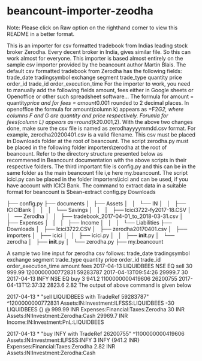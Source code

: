 # beancount-importer-zeodha

Note: Please click on Raw option on the righthand corner to view this README in a better format.

This is an importer for csv formatted tradebook from Indias leading stock broker Zerodha. Every decent broker in India, gives similar file. So this can work almost for everyone. This importer is based almost entirely on the sample csv importer provided by the beancount author Martin Blais.
The default csv formatted tradebook from Zerodha has the following fields: 
trade_date	tradingsymbol	exchange	segment	trade_type	quantity	price	order_id	trade_id	order_execution_time
For the importer to work, you need to manually add the following fields amount, fees either in Google sheets or Openoffice or other such spreadsheet software...
The formula for amount = quantity*price and for fees = amount*0.001 rounded to 2 decimal places. 
In openoffice the formula for amount(column k) appears as =F2*G2, where columns F and G are quantity and price respectively.
Forumla for fees(column L) appears as=round(k2*0.001,2).
With the above two changes done, make sure the csv file is named as zerodhayyyymmdd.csv format. For example, zerodha20200401.csv is a valid filename. 
This csv must be placed in Downloads folder at the root of beancount.
The script zerodha.py must be placed in the following folder importers\zerodha at the root of beancount. 
Refer to the directory structure presented below as recommened in Beancount documentation with the above scripts in their respective folders.
The third important file is config.py and this can be in the same folder as the main beancount file i,e here my.beancount.
The script icici.py can be placed in the folder importers\icici and can be used, if you have account with ICICI Bank.
The command to extract data in a suitable format for beancount is 
$bean-extract config.py Downloads

├── config.py
├── documents
│   ├── Assets
│   │   └── IN
│   │       ├── ICICIBank
│   │       │   └── Savings
│   │       │       ├── Icici3722-fy2017-18.CSV
│   │       ── Zerodha
│   │           ├── tradebook_2017-04-01_to_2018-03-31.csv
│   ├── Expenses
│   │   
│   ├── Income
│   │   
│   └── Liabilities
├── Downloads
│   ├── Icici3722.CSV
│   ├── zerodha20170401.csv
│   
├── importers
│   ├── icici
│   │   ├── icici.py
│   │   ├── __init__.py
│   └── zerodha
│       ├── __init__.py
│       └── zerodha.py
├── my.beancount

A sample two line input for zerodha csv follows:
trade_date	tradingsymbol	exchange	segment	trade_type	quantity	price	order_id	trade_id	order_execution_time	amount	fees
2017-04-13	LIQUIDBEES	NSE	EQ	sell	30	999.99	1200000000772831	59283787	2017-04-13T09:54:26	29999.7	30
2017-04-13	INFY	NSE	EQ	buy	3	941.2	1100000000419606	26200755	2017-04-13T12:37:32	2823.6	2.82
The output of above command is given below
                               
2017-04-13 * "sell LIQUIDBEES with TradeRef 59283787" ^1200000000772831
  Assets:IN:Investment:ILFSSS:LIQUIDBEES      -30 LIQUIDBEES {} @ 999.99 INR
  Expenses:Financial:Taxes:Zerodha             30 INR                       
  Assets:IN:Investment:Zerodha:Cash       29969.7 INR                       
  Income:IN:Investment:PnL:LIQUIDBEES                                       

2017-04-13 * "buy INFY with TradeRef 26200755" ^1100000000419606
  Assets:IN:Investment:ILFSSS:INFY      3 INFY {941.2 INR}
  Expenses:Financial:Taxes:Zerodha   2.82 INR             
  Assets:IN:Investment:Zerodha:Cash             






